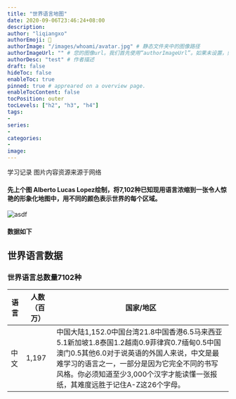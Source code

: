 ```yaml
---
title: "世界语言地图"
date: 2020-09-06T23:46:24+08:00
description:
author: "liqiangxo"
authorEmoji: 🤖
authorImage: "/images/whoami/avatar.jpg" # 静态文件夹中的图像路径
authorImageUrl: "" # 您的图像url。我们首先使用“authorImageUrl”。如果未设置，则使用“authorImage”。
authorDesc: "test" # 作者描述
draft: false
hideToc: false
enableToc: true
pinned: true # appreared on a overview page.
enableTocContent: false
tocPosition: outer
tocLevels: ["h2", "h3", "h4"]
tags:
-
series:
-
categories:
-
image:
---
```

学习记录 图片内容资源来源于网络

#### 先上个图 Alberto Lucas Lopez绘制，将7,102种已知现用语言浓缩到一张令人惊艳的形象化地图中，用不同的颜色表示世界的每个区域。
![asdf](语言比例.jpg)

#### 数据如下
## 世界语言数据
### 世界语言总数量7102种
语言 | 人数（百万）|国家/地区
---|---|---
中文|1,197|中国大陆1,152.0中国台湾21.8中国香港6.5马来西亚5.1新加坡1.8泰国1.2越南0.9菲律宾0.7缅甸0.5中国澳门0.5其他6.0对于说英语的外国人来说，中文是最难学习的语言之一，一部分是因为它完全不同的书写风格。你必须知道至少3,000个汉字才能读懂一张报纸，其难度远胜于记住A-Z这26个字母。